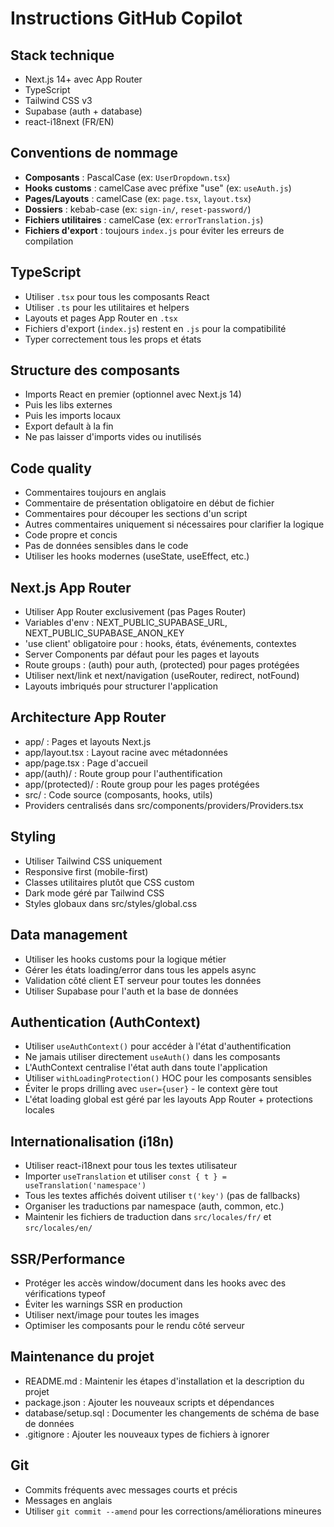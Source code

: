 # Instructions GitHub Copilot

## Stack technique
- Next.js 14+ avec App Router
- TypeScript
- Tailwind CSS v3
- Supabase (auth + database)
- react-i18next (FR/EN)

## Conventions de nommage
- **Composants** : PascalCase (ex: `UserDropdown.tsx`)
- **Hooks customs** : camelCase avec préfixe "use" (ex: `useAuth.js`)
- **Pages/Layouts** : camelCase (ex: `page.tsx`, `layout.tsx`)
- **Dossiers** : kebab-case (ex: `sign-in/`, `reset-password/`)
- **Fichiers utilitaires** : camelCase (ex: `errorTranslation.js`)
- **Fichiers d'export** : toujours `index.js` pour éviter les erreurs de compilation

## TypeScript
- Utiliser `.tsx` pour tous les composants React
- Utiliser `.ts` pour les utilitaires et helpers
- Layouts et pages App Router en `.tsx`
- Fichiers d'export (`index.js`) restent en `.js` pour la compatibilité
- Typer correctement tous les props et états

## Structure des composants
- Imports React en premier (optionnel avec Next.js 14)
- Puis les libs externes  
- Puis les imports locaux
- Export default à la fin
- Ne pas laisser d'imports vides ou inutilisés

## Code quality
- Commentaires toujours en anglais
- Commentaire de présentation obligatoire en début de fichier
- Commentaires pour découper les sections d'un script
- Autres commentaires uniquement si nécessaires pour clarifier la logique
- Code propre et concis
- Pas de données sensibles dans le code
- Utiliser les hooks modernes (useState, useEffect, etc.)

## Next.js App Router
- Utiliser App Router exclusivement (pas Pages Router)
- Variables d'env : NEXT_PUBLIC_SUPABASE_URL, NEXT_PUBLIC_SUPABASE_ANON_KEY
- 'use client' obligatoire pour : hooks, états, événements, contextes
- Server Components par défaut pour les pages et layouts
- Route groups : (auth) pour auth, (protected) pour pages protégées
- Utiliser next/link et next/navigation (useRouter, redirect, notFound)
- Layouts imbriqués pour structurer l'application

## Architecture App Router
- app/ : Pages et layouts Next.js
- app/layout.tsx : Layout racine avec métadonnées
- app/page.tsx : Page d'accueil
- app/(auth)/ : Route group pour l'authentification
- app/(protected)/ : Route group pour les pages protégées
- src/ : Code source (composants, hooks, utils)
- Providers centralisés dans src/components/providers/Providers.tsx

## Styling
- Utiliser Tailwind CSS uniquement
- Responsive first (mobile-first)
- Classes utilitaires plutôt que CSS custom
- Dark mode géré par Tailwind CSS
- Styles globaux dans src/styles/global.css

## Data management
- Utiliser les hooks customs pour la logique métier
- Gérer les états loading/error dans tous les appels async
- Validation côté client ET serveur pour toutes les données
- Utiliser Supabase pour l'auth et la base de données

## Authentication (AuthContext)
- Utiliser `useAuthContext()` pour accéder à l'état d'authentification
- Ne jamais utiliser directement `useAuth()` dans les composants
- L'AuthContext centralise l'état auth dans toute l'application
- Utiliser `withLoadingProtection()` HOC pour les composants sensibles
- Éviter le props drilling avec `user={user}` - le context gère tout
- L'état loading global est géré par les layouts App Router + protections locales

## Internationalisation (i18n)
- Utiliser react-i18next pour tous les textes utilisateur
- Importer `useTranslation` et utiliser `const { t } = useTranslation('namespace')`
- Tous les textes affichés doivent utiliser `t('key')` (pas de fallbacks)
- Organiser les traductions par namespace (auth, common, etc.)
- Maintenir les fichiers de traduction dans `src/locales/fr/` et `src/locales/en/`

## SSR/Performance
- Protéger les accès window/document dans les hooks avec des vérifications typeof
- Éviter les warnings SSR en production
- Utiliser next/image pour toutes les images
- Optimiser les composants pour le rendu côté serveur

## Maintenance du projet
- README.md : Maintenir les étapes d'installation et la description du projet
- package.json : Ajouter les nouveaux scripts et dépendances
- database/setup.sql : Documenter les changements de schéma de base de données
- .gitignore : Ajouter les nouveaux types de fichiers à ignorer

## Git
- Commits fréquents avec messages courts et précis
- Messages en anglais
- Utiliser `git commit --amend` pour les corrections/améliorations mineures
